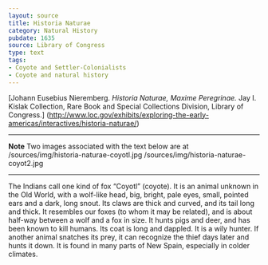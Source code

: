 ```yaml
---
layout: source
title: Historia Naturae
category: Natural History
pubdate: 1635
source: Library of Congress
type: text
tags:
- Coyote and Settler-Colonialists
- Coyote and natural history
---
```

[Johann Eusebius Nieremberg. *Historia Naturae, Maxime Peregrinae.* Jay I. Kislak Collection, Rare Book and Special Collections Division, Library of Congress.] (http://www.loc.gov/exhibits/exploring-the-early-americas/interactives/historia-naturae/)
***
**Note**
Two images associated with the text below are at
/sources/img/historia-naturae-coyotl.jpg
/sources/img/historia-naturae-coyot2.jpg
***

The Indians call one kind of fox “Coyotl” (coyote). It is an animal unknown in the Old World, with a wolf-like head, big, bright, pale eyes, small, pointed ears and a dark, long snout. Its claws are thick and curved, and its tail long and thick. It resembles our foxes (to whom it may be related), and is about half-way between a wolf and a fox in size. It hunts pigs and deer, and has been known to kill humans. Its coat is long and dappled. It is a wily hunter. If another animal snatches its prey, it can recognize the thief days later and hunts it down.  It is found in many parts of New Spain, especially in colder climates.

